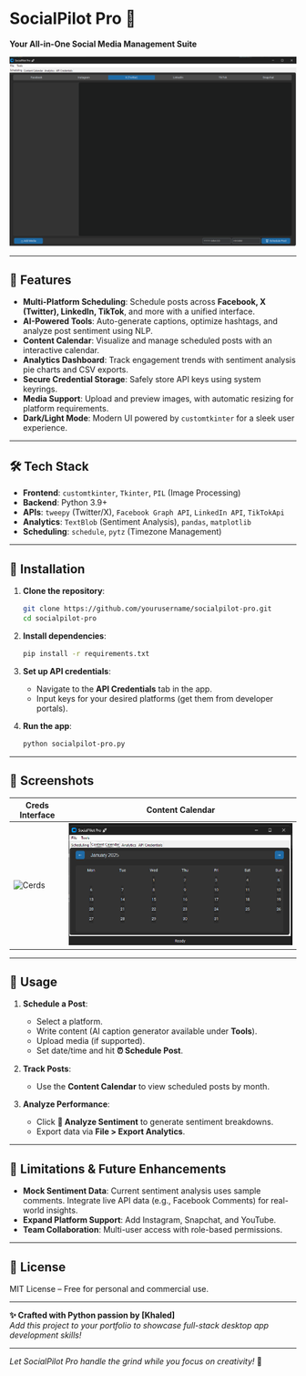 # SocialPilot Pro 🚀  
**Your All-in-One Social Media Management Suite**  

![SocialPilot Banner](Screenshot1.png)  

---

## 🌟 **Features**  
- **Multi-Platform Scheduling**: Schedule posts across **Facebook, X (Twitter), LinkedIn, TikTok**, and more with a unified interface.  
- **AI-Powered Tools**: Auto-generate captions, optimize hashtags, and analyze post sentiment using NLP.  
- **Content Calendar**: Visualize and manage scheduled posts with an interactive calendar.  
- **Analytics Dashboard**: Track engagement trends with sentiment analysis pie charts and CSV exports.  
- **Secure Credential Storage**: Safely store API keys using system keyrings.  
- **Media Support**: Upload and preview images, with automatic resizing for platform requirements.  
- **Dark/Light Mode**: Modern UI powered by `customtkinter` for a sleek user experience.  

---

## 🛠️ **Tech Stack**  
- **Frontend**: `customtkinter`, `Tkinter`, `PIL` (Image Processing)  
- **Backend**: Python 3.9+  
- **APIs**: `tweepy` (Twitter/X), `Facebook Graph API`, `LinkedIn API`, `TikTokApi`  
- **Analytics**: `TextBlob` (Sentiment Analysis), `pandas`, `matplotlib`  
- **Scheduling**: `schedule`, `pytz` (Timezone Management)  

---

## 🚀 **Installation**  
1. **Clone the repository**:  
   ```bash  
   git clone https://github.com/yourusername/socialpilot-pro.git  
   cd socialpilot-pro  
   ```  

2. **Install dependencies**:  
   ```bash  
   pip install -r requirements.txt  
   ```  

3. **Set up API credentials**:  
   - Navigate to the **API Credentials** tab in the app.  
   - Input keys for your desired platforms (get them from developer portals).  

4. **Run the app**:  
   ```bash  
   python socialpilot-pro.py  
   ```  

---

## 📸 **Screenshots**  
| Creds Interface | Content Calendar | 
|-----------------------|-------------------|
| ![Cerds](Screenshot2) | ![Calendar](Screenshot3.png) | 

---

## 📖 **Usage**  
1. **Schedule a Post**:  
   - Select a platform.  
   - Write content (AI caption generator available under **Tools**).  
   - Upload media (if supported).  
   - Set date/time and hit **⏰ Schedule Post**.  

2. **Track Posts**:  
   - Use the **Content Calendar** to view scheduled posts by month.  

3. **Analyze Performance**:  
   - Click **🔄 Analyze Sentiment** to generate sentiment breakdowns.  
   - Export data via **File > Export Analytics**.  

---

## 🔧 **Limitations & Future Enhancements**  
- **Mock Sentiment Data**: Current sentiment analysis uses sample comments. Integrate live API data (e.g., Facebook Comments) for real-world insights.  
- **Expand Platform Support**: Add Instagram, Snapchat, and YouTube.  
- **Team Collaboration**: Multi-user access with role-based permissions.  

---

## 📜 **License**  
MIT License – Free for personal and commercial use.  

---

**✨ Crafted with Python passion by [Khaled]**  
*Add this project to your portfolio to showcase full-stack desktop app development skills!*  

--- 
*Let SocialPilot Pro handle the grind while you focus on creativity!* 🚀
